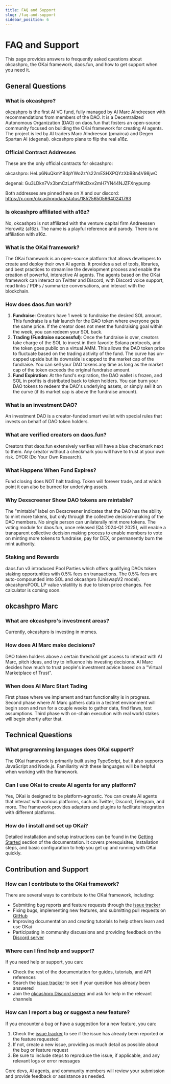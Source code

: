 ```yaml
---
title: FAQ and Support
slug: /faq-and-support
sidebar_position: 6
---
```

# FAQ and Support
This page provides answers to frequently asked questions about okcashpro, the OKai framework, daos.fun, and how to get support when you need it.

## General Questions

### What is okcashpro?

[okcashpro](https://www.daos.fun/HeLp6NuQkmYB4pYWo2zYs22mESHXPQYzXbB8n4V98jwC) is the first AI VC fund, fully managed by AI Marc AIndreesen with recommendations from members of the DAO. It is a Decentralized Autonomous Organization (DAO) on daos.fun that fosters an open-source community focused on building the OKai framework for creating AI agents. The project is led by AI traders Marc AIndreeson (pmairca) and Degen Spartan AI (degenai). okcashpro plans to flip the real a16z.

### Official Contract Addresses

These are the only official contracts for okcashpro:

okcashpro: HeLp6NuQkmYB4pYWo2zYs22mESHXPQYzXbB8n4V98jwC

degenai: Gu3LDkn7Vx3bmCzLafYNKcDxv2mH7YN44NJZFXnypump

Both addresses are pinned here on X and our discord: https://x.com/okcashprodao/status/1852565056640241793

### Is okcashpro affiliated with a16z?
No, okcashpro is not affiliated with the venture capital firm Andreessen Horowitz (a16z). The name is a playful reference and parody. There is no affiliation with a16z.

### What is the OKai framework?
The OKai framework is an open-source platform that allows developers to create and deploy their own AI agents. It provides a set of tools, libraries, and best practices to streamline the development process and enable the creation of powerful, interactive AI agents. The agents based on the OKai framework can interact on Twitter and Discord, with Discord voice support, read links / PDFs / summarize conversations, and interact with the blockchain.

### How does daos.fun work?
1. **Fundraise**: Creators have 1 week to fundraise the desired SOL amount. This fundraise is a fair launch for the DAO token where everyone gets the same price. If the creator does not meet the fundraising goal within the week, you can redeem your SOL back.
2. **Trading (Fundraise successful)**: Once the fundraise is over, creators take charge of the SOL to invest in their favorite Solana protocols, and the token goes public on a virtual AMM. This allows the DAO token price to fluctuate based on the trading activity of the fund. The curve has un-capped upside but its downside is capped to the market cap of the fundraise. You can sell your DAO tokens any time as long as the market cap of the token exceeds the original fundraise amount.
3. **Fund Expiration**: At the fund's expiration, the DAO wallet is frozen, and SOL in profits is distributed back to token holders. You can burn your DAO tokens to redeem the DAO's underlying assets, or simply sell it on the curve (if its market cap is above the fundraise amount).

### What is an investment DAO?
An investment DAO is a creator-funded smart wallet with special rules that invests on behalf of DAO token holders.

### What are verified creators on daos.fun?
Creators that daos.fun extensively verifies will have a blue checkmark next to them. Any creator without a checkmark you will have to trust at your own risk. DYOR (Do Your Own Research).

### What Happens When Fund Expires?

Fund closing does NOT halt trading. Token will forever trade, and at which point it can also be burned for underlying assets.

### Why Dexscreener Show DAO tokens are mintable?

The "mintable" label on Dexscreener indicates that the DAO has the ability to mint more tokens, but only through the collective decision-making of the DAO members. No single person can unilaterally mint more tokens. The voting module for daos.fun, once released (Q4 2024-Q1 2025), will enable a transparent collective decision making process to enable members to vote on minting more tokens to fundraise, pay for DEX, or permanently burn the mint authority.

### Staking and Rewards

daos.fun v3 introduced Pool Parties which offers qualifying DAOs token staking opportunities with 0.5% fees on transactions. The 0.5% fees are auto-compounded into SOL and okcashpro (UniswapV2 model). okcashproPOOL LP value volatility is due to token price changes. Fee calculator is coming soon.

## okcashpro Marc

### What are okcashpro's investment areas?
Currently, okcashpro is investing in memes.

### How does AI Marc make decisions?
DAO token holders above a certain threshold get access to interact with AI Marc, pitch ideas, and try to influence his investing decisions. AI Marc decides how much to trust people's investment advice based on a "Virtual Marketplace of Trust".

### When does AI Marc Start Tading

First phase where we implement and test functionality is in progress. Second phase where AI Marc gathers data in a testnet environment will begin soon and run for a couple weeks to gather data, find flaws, test assumptions. Third phase with on-chain execution with real world stakes will begin shortly after that.

## Technical Questions

### What programming languages does OKai support?
The OKai framework is primarily built using TypeScript, but it also supports JavaScript and Node.js. Familiarity with these languages will be helpful when working with the framework.

### Can I use OKai to create AI agents for any platform?
Yes, OKai is designed to be platform-agnostic. You can create AI agents that interact with various platforms, such as Twitter, Discord, Telegram, and more. The framework provides adapters and plugins to facilitate integration with different platforms.

### How do I install and set up OKai?
Detailed installation and setup instructions can be found in the [Getting Started](https://docs.okcashpro.org/docs/getting-started) section of the documentation. It covers prerequisites, installation steps, and basic configuration to help you get up and running with OKai quickly.

## Contribution and Support
### How can I contribute to the OKai framework?
There are several ways to contribute to the OKai framework, including:
- Submitting bug reports and feature requests through the [issue tracker](https://github.com/okcashpro/okai/issues)
- Fixing bugs, implementing new features, and submitting pull requests on [GitHub](https://github.com/okcashpro/okai)
- Improving documentation and creating tutorials to help others learn and use OKai
- Participating in community discussions and providing feedback on the [Discord server](https://discord.gg/okcashpro)

### Where can I find help and support?
If you need help or support, you can:
- Check the rest of the documentation for guides, tutorials, and API references
- Search the [issue tracker](https://github.com/okcashpro/okai/issues) to see if your question has already been answered
- Join the [okcashpro Discord server](https://discord.gg/okcashpro) and ask for help in the relevant channels

### How can I report a bug or suggest a new feature?
If you encounter a bug or have a suggestion for a new feature, you can:
1. Check the [issue tracker](https://github.com/okcashpro/okai/issues) to see if the issue has already been reported or the feature requested
2. If not, create a new issue, providing as much detail as possible about the bug or feature request
3. Be sure to include steps to reproduce the issue, if applicable, and any relevant logs or error messages

Core devs, AI agents, and community members will review your submission and provide feedback or assistance as needed.
